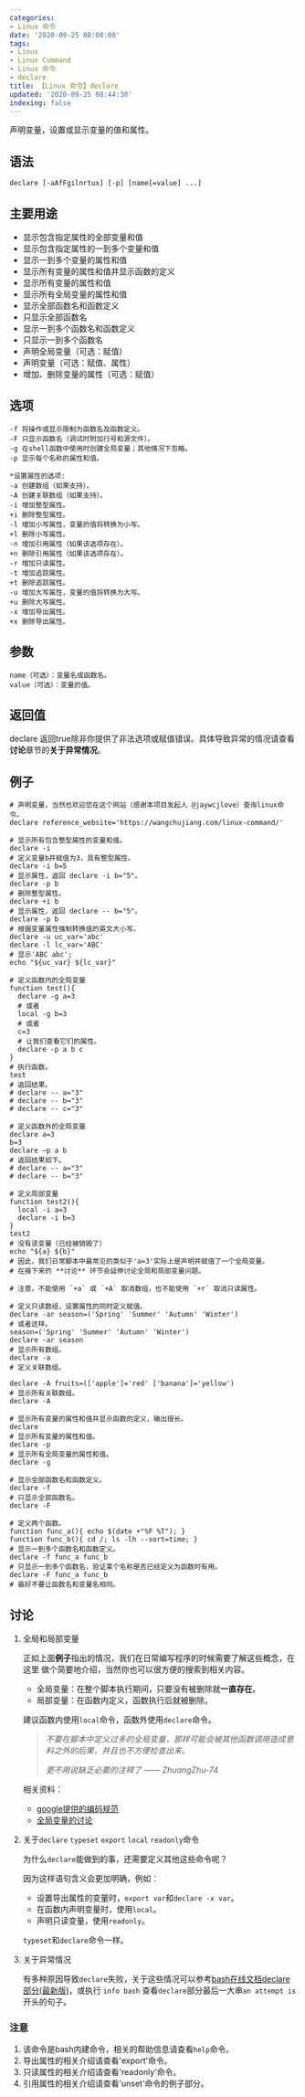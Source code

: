 ```yaml
---
categories:
- Linux 命令
date: '2020-09-25 08:00:00'
tags:
- Linux
- Linux Command
- Linux 命令
- declare
title: 【Linux 命令】declare
updated: '2020-09-25 08:44:30'
indexing: false
---
```


声明变量，设置或显示变量的值和属性。

## 语法

```shell
declare [-aAfFgilnrtux] [-p] [name[=value] ...]
```

## 主要用途

- 显示包含指定属性的全部变量和值
- 显示包含指定属性的一到多个变量和值
- 显示一到多个变量的属性和值
- 显示所有变量的属性和值并显示函数的定义
- 显示所有变量的属性和值
- 显示所有全局变量的属性和值
- 显示全部函数名和函数定义
- 只显示全部函数名
- 显示一到多个函数名和函数定义
- 只显示一到多个函数名
- 声明全局变量（可选：赋值）
- 声明变量（可选：赋值、属性）
- 增加、删除变量的属性（可选：赋值）

##  选项

```shell
-f 将操作或显示限制为函数名及函数定义。
-F 只显示函数名（调试时附加行号和源文件）。
-g 在shell函数中使用时创建全局变量；其他情况下忽略。
-p 显示每个名称的属性和值。

*设置属性的选项:
-a 创建数组（如果支持）。
-A 创建关联数组（如果支持）。
-i 增加整型属性。
+i 删除整型属性。
-l 增加小写属性，变量的值将转换为小写。
+l 删除小写属性。
-n 增加引用属性（如果该选项存在）。
+n 删除引用属性（如果该选项存在）。
-r 增加只读属性。
-t 增加追踪属性。
+t 删除追踪属性。
-u 增加大写属性，变量的值将转换为大写。
+u 删除大写属性。
-x 增加导出属性。
+x 删除导出属性。
```

## 参数

```shell
name（可选）：变量名或函数名。
value（可选）：变量的值。
```

## 返回值

declare 返回true除非你提供了非法选项或赋值错误。具体导致异常的情况请查看**讨论**章节的**关于异常情况**。

## 例子

```shell
# 声明变量，当然也欢迎您在这个网站（感谢本项目发起人 @jaywcjlove）查询linux命令。
declare reference_website='https://wangchujiang.com/linux-command/'

# 显示所有包含整型属性的变量和值。
declare -i
# 定义变量b并赋值为3，具有整型属性。
declare -i b=5
# 显示属性，返回 declare -i b="5"。
declare -p b
# 删除整型属性。
declare +i b
# 显示属性，返回 declare -- b="5"。
declare -p b
# 根据变量属性强制转换值的英文大小写。
declare -u uc_var='abc'
declare -l lc_var='ABC'
# 显示'ABC abc';
echo "${uc_var} ${lc_var}"
```

```shell
# 定义函数内的全局变量
function test(){
  declare -g a=3
  # 或者
  local -g b=3
  # 或者
  c=3
  # 让我们查看它们的属性。
  declare -p a b c
}
# 执行函数。
test
# 返回结果。
# declare -- a="3"
# declare -- b="3"
# declare -- c="3"

# 定义函数外的全局变量
declare a=3
b=3
declare –p a b
# 返回结果如下。
# declare -- a="3"
# declare -- b="3"

# 定义局部变量
function test2(){
  local -i a=3
  declare -i b=3
}
test2
# 没有该变量（已经被销毁了）
echo "${a} ${b}"
# 因此，我们日常脚本中最常见的类似于'a=3'实际上是声明并赋值了一个全局变量。
# 在接下来的 **讨论** 环节会延伸讨论全局和局部变量问题。
```

```shell
# 注意，不能使用 `+a` 或 `+A` 取消数组，也不能使用 `+r` 取消只读属性。

# 定义只读数组，设置属性的同时定义赋值。
declare -ar season=('Spring' 'Summer' 'Autumn' 'Winter')
# 或者这样。
season=('Spring' 'Summer' 'Autumn' 'Winter')
declare -ar season
# 显示所有数组。
declare -a
# 定义关联数组。

declare -A fruits=(['apple']='red' ['banana']='yellow')
# 显示所有关联数组。
declare -A
```

```shell
# 显示所有变量的属性和值并显示函数的定义，输出很长。
declare
# 显示所有变量的属性和值。
declare -p
# 显示所有全局变量的属性和值。
declare -g
```

```shell
# 显示全部函数名和函数定义。
declare -f
# 只显示全部函数名。
declare -F

# 定义两个函数。
function func_a(){ echo $(date +"%F %T"); }
function func_b(){ cd /; ls -lh --sort=time; }
# 显示一到多个函数名和函数定义。
declare -f func_a func_b
# 只显示一到多个函数名，验证某个名称是否已经定义为函数时有用。
declare -F func_a func_b
# 最好不要让函数名和变量名相同。
```


## 讨论

1. 全局和局部变量
   
   正如上面**例子**指出的情况，我们在日常编写程序的时候需要了解这些概念，在这里
   做个简要地介绍，当然你也可以很方便的搜索到相关内容。
   
   - 全局变量：在整个脚本执行期间，只要没有被删除就**一直存在**。
   - 局部变量：在函数内定义，函数执行后就被删除。
   
   建议函数内使用`local`命令，函数外使用`declare`命令。
   
   > *不要在脚本中定义过多的全局变量，那样可能会被其他函数调用造成意料之外的后果，并且也不方便检查出来。*
   >
   > *更不用说缺乏必要的注释了 —— ZhuangZhu-74*
   
   相关资料：
   
   - [google提供的编码规范](https://github.com/google/styleguide)
   - [全局变量的讨论](https://unix.stackexchange.com/questions/381761/what-do-declare-name-and-declare-g-do)
   
2. 关于`declare` `typeset` `export` `local` `readonly`命令
   
   为什么`declare`能做到的事，还需要定义其他这些命令呢？
   
   因为这样语句含义会更加明确，例如：
   - 设置导出属性的变量时，`export var`和`declare -x var`。
   - 在函数内声明变量时，使用`local`。
   - 声明只读变量，使用`readonly`。
   
   `typeset`和`declare`命令一样。
   
3. 关于异常情况

   有多种原因导致`declare`失败，关于这些情况可以参考[bash在线文档declare部分\(最新版\)](https://www.gnu.org/software/bash/manual/bash.html#index-declare)，或执行 `info bash`
   查看`declare`部分最后一大串`an attempt is`开头的句子。
   
### 注意

1. 该命令是bash内建命令，相关的帮助信息请查看`help`命令。
2. 导出属性的相关介绍请查看'export'命令。
3. 只读属性的相关介绍请查看'readonly'命令。
4. 引用属性的相关介绍请查看'unset'命令的例子部分。

<!-- Linux命令行搜索引擎：https://jaywcjlove.github.io/linux-command/ -->
